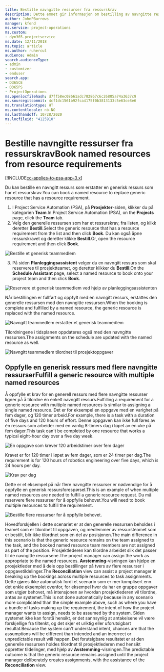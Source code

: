```yaml
---
title: Bestille navngitte ressurser fra ressurskrav
description: Dette emnet gir informasjon om bestilling av navngitte ressurser for et generisk ressurskrav.
author: JohnPBurrows
manager: kfend
ms.service: project-operations
ms.custom:
- dyn365-projectservice
ms.date: 12/11/2018
ms.topic: article
ms.author: ruhercul
audience: Admin
search.audienceType:
- admin
- customizer
- enduser
search.app:
- D365CE
- D365PS
- ProjectOperations
ms.openlocfilehash: d7ff58ec08661adc702867c6c26805a74a3637c9
ms.sourcegitcommit: 4cf1dc1561b92fca4175f0b3813133c5e63ce8e6
ms.translationtype: HT
ms.contentlocale: nb-NO
ms.lasthandoff: 10/28/2020
ms.locfileid: "4125910"
---
```

# <a name="book-named-resources-from-resource-requirements"></a><span data-ttu-id="c5c1a-103">Bestille navngitte ressurser fra ressurskrav</span><span class="sxs-lookup"><span data-stu-id="c5c1a-103">Book named resources from resource requirements</span></span>

[!INCLUDE[cc-applies-to-psa-app-3.x](../includes/cc-applies-to-psa-app-3x.md)]

<span data-ttu-id="c5c1a-104">Du kan bestille en navngitt ressurs som erstatter en generisk ressurs som har et ressurskrav.</span><span class="sxs-lookup"><span data-stu-id="c5c1a-104">You can book a named resource to replace generic resource that has a resource requirement.</span></span>

1. <span data-ttu-id="c5c1a-105">I Project Service Automation (PSA), på **Prosjekter**-siden, klikker du på kategorien **Team**.</span><span class="sxs-lookup"><span data-stu-id="c5c1a-105">In Project Service Automation (PSA), on the **Projects** page, click the **Team** tab.</span></span>
2. <span data-ttu-id="c5c1a-106">Velg den generelle ressursen som har et ressurskrav, fra listen, og klikk deretter **Bestill**.</span><span class="sxs-lookup"><span data-stu-id="c5c1a-106">Select the generic resource that has a resource requirement from the list and then click **Book**.</span></span> <span data-ttu-id="c5c1a-107">Du kan også åpne ressurskravet og deretter klikke **Bestill**.</span><span class="sxs-lookup"><span data-stu-id="c5c1a-107">Or, open the resource requirement and then click **Book**.</span></span>


![Bestille et generisk teammedlem](media/RM-how-to-14.png)


3. <span data-ttu-id="c5c1a-109">På siden **Planleggingsassistent** velger du en navngitt ressurs som skal reserveres til prosjektteamet, og deretter klikker du **Bestill**.</span><span class="sxs-lookup"><span data-stu-id="c5c1a-109">On the **Schedule Assistant** page, select a named resource to book onto your project team and then click **Book**.</span></span>

![Reservere et generisk teammedlem ved hjelp av planleggingsassistenten](media/RM-how-to-15.png)

<span data-ttu-id="c5c1a-111">Når bestillingen er fullført og oppfylt med en navngitt ressurs, erstattes den generelle ressursen med den navngitte ressursen.</span><span class="sxs-lookup"><span data-stu-id="c5c1a-111">When the booking is complete and fulfilled by a named resource, the generic resource is replaced with the named resource.</span></span>

![Navngitt teammedlem erstatter et generisk teammedlem](media/RM-how-to-16.png)

<span data-ttu-id="c5c1a-113">Tilordningene i tidsplanen oppdateres også med den navngitte ressursen.</span><span class="sxs-lookup"><span data-stu-id="c5c1a-113">The assignments on the schedule are updated with the named resource as well.</span></span>

![Navngitt teammedlem tilordnet til prosjektoppgaver](media/RM-how-to-17.png)

## <a name="fulfill-a-generic-resource-with-multiple-named-resources"></a><span data-ttu-id="c5c1a-115">Oppfylle en generisk ressurs med flere navngitte ressurser</span><span class="sxs-lookup"><span data-stu-id="c5c1a-115">Fulfill a generic resource with multiple named resources</span></span>
<span data-ttu-id="c5c1a-116">Å oppfylle et krav for en generell ressurs med flere navngitte ressurser ligner på å tilordne én enkelt navngitt ressurs.</span><span class="sxs-lookup"><span data-stu-id="c5c1a-116">Fulfilling a requirement for a generic resource with multiple named resources is similar to assigning a single named resource.</span></span> <span data-ttu-id="c5c1a-117">Det er for eksempel en oppgave med en varighet på fem dager, og 120 timer arbeid.</span><span class="sxs-lookup"><span data-stu-id="c5c1a-117">For example, there is a task with a duration of five days and 120 hours of effort.</span></span> <span data-ttu-id="c5c1a-118">Denne oppgaven kan ikke full føres av én ressurs som arbeider med en vanlig 8-timers dag i løpet av en uke på fem dager.</span><span class="sxs-lookup"><span data-stu-id="c5c1a-118">This task can't be completed by one resource that works a typical eight-hour day over a five day week.</span></span> 

![En oppgave som krever 120 arbeidstimer over fem dager](media/RM-how-to-21.png)

<span data-ttu-id="c5c1a-120">Kravet er for 120 timer i løpet av fem dager, som er 24 timer per dag.</span><span class="sxs-lookup"><span data-stu-id="c5c1a-120">The requirement is for 120 hours of robotics engineering over five days, which is 24 hours per day.</span></span>

![Krav per dag](media/RM-how-to-22.png)

<span data-ttu-id="c5c1a-122">Dette er et eksempel på når flere navngitte ressurser er nødvendige for å oppfylle en generisk ressursforespørsel.</span><span class="sxs-lookup"><span data-stu-id="c5c1a-122">This is an example of when multiple named resources are needed to fulfill a generic resource request.</span></span> <span data-ttu-id="c5c1a-123">Du må reservere flere ressurser for å oppfylle behovet.</span><span class="sxs-lookup"><span data-stu-id="c5c1a-123">You will need to book multiple resources to fulfill the requirement.</span></span>

![Bestille flere ressurser for å oppfylle behovet.](media/RM-how-to-23.png)

<span data-ttu-id="c5c1a-125">Hovedforskjellen i dette scenariet er at den generelle ressursen beholdes i teamet som er tilordnet til oppgaven, og medlemmer av ressursteamet som er bestilt, blir ikke tilordnet som en del av posisjonen.</span><span class="sxs-lookup"><span data-stu-id="c5c1a-125">The main difference in this scenario is that the generic resource remains on the team assigned to the task, and the booked named resource team members are not assigned as part of the position.</span></span> <span data-ttu-id="c5c1a-126">Prosjektlederen kan tilordne arbeidet slik det passer til de navngitte ressursene.</span><span class="sxs-lookup"><span data-stu-id="c5c1a-126">The project manager can assign the work as appropriate to the named resources.</span></span> <span data-ttu-id="c5c1a-127">**Avstemming**-visningen kan hjelpe en prosjektleder med å dele opp bestillinger på tvers av flere ressurser i oppgavetildelinger.</span><span class="sxs-lookup"><span data-stu-id="c5c1a-127">The **Reconciliation** view can assist a project manager in breaking up the bookings across multiple resources to task assignments.</span></span> <span data-ttu-id="c5c1a-128">Dette gjøres ikke automatisk fordi et scenario som er mer komplisert enn det enkle eksemplet ovenfor, for eksempel hvor du har en gruppe oppgaver som utgjør behovet, må intensjonen av hvordan prosjektlederen vil tilordne, antas av systemet.</span><span class="sxs-lookup"><span data-stu-id="c5c1a-128">This is not done automatically because in any scenario more complicated than the simple example above, such as where you have a bundle of tasks making up the requirement, the intent of how the project manager wants to assign, needs to be assumed by the system.</span></span> <span data-ttu-id="c5c1a-129">Siden systemet ikke kan forstå hensikt, er det sannsynlig at antakelsene vil være forskjellige fra tiltenkt, og det skjer et uriktig eller uforutsigbart resultat.</span><span class="sxs-lookup"><span data-stu-id="c5c1a-129">Because the system can't understand intent, chances are that the assumptions will be different than intended and an incorrect or unpredictable result will happen.</span></span> <span data-ttu-id="c5c1a-130">Det forutsigbare resultatet er at den generelle ressursen holdes tilordnet til prosjektlederen med hensikt oppretter tildelinger, med hjelp av **Avstemming**-visningen.</span><span class="sxs-lookup"><span data-stu-id="c5c1a-130">The predictable outcome is that the generic resource remains assigned until the project manager deliberately creates assignments, with the assistance of the **Reconciliation** view.</span></span>


